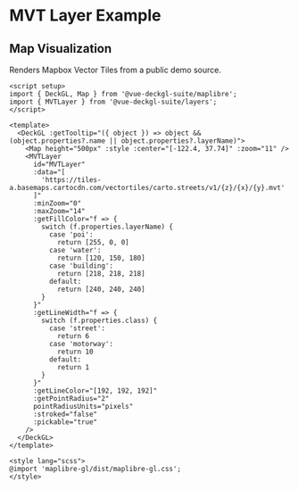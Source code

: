 <script setup>
import { DeckGL, Map } from '@vue-deckgl-suite/maplibre';
import { MVTLayer } from '@vue-deckgl-suite/layers';
import 'maplibre-gl/dist/maplibre-gl.css';
</script>

# MVT Layer Example

## Map Visualization
Renders Mapbox Vector Tiles from a public demo source.

<ClientOnly>
<DeckGL :getTooltip="({ object }) => object && (object.properties?.name || object.properties?.layerName)">
  <Map
    height="400px"
    :style="`https://basemaps.cartocdn.com/gl/dark-matter-gl-style/style.json`"
    :center="[-122.4, 37.74]"
    :zoom="11"
    :max-zoom="20"
    :pitch="0"
    :bearing="0"
  />
  <MVTLayer
    id="MVTLayer"
    :data="[
      'https://tiles-a.basemaps.cartocdn.com/vectortiles/carto.streets/v1/{z}/{x}/{y}.mvt'
    ]"
    :minZoom="0"
    :maxZoom="14"
    :getFillColor="f => {
      switch (f.properties.layerName) {
        case 'poi':
          return [255, 0, 0]
        case 'water':
          return [120, 150, 180]
        case 'building':
          return [218, 218, 218]
        default:
          return [240, 240, 240]
      }
    }"
    :getLineWidth="f => {
      switch (f.properties.class) {
        case 'street':
          return 6
        case 'motorway':
          return 10
        default:
          return 1
      }
    }"
    :getLineColor="[192, 192, 192]"
    :getPointRadius="2"
    pointRadiusUnits="pixels"
    :stroked="false"
    :pickable="true"
  />
</DeckGL>
</ClientOnly>

```vue
<script setup>
import { DeckGL, Map } from '@vue-deckgl-suite/maplibre';
import { MVTLayer } from '@vue-deckgl-suite/layers';
</script>

<template>
  <DeckGL :getTooltip="({ object }) => object && (object.properties?.name || object.properties?.layerName)">
    <Map height="500px" :style :center="[-122.4, 37.74]" :zoom="11" />
    <MVTLayer
      id="MVTLayer"
      :data="[
        'https://tiles-a.basemaps.cartocdn.com/vectortiles/carto.streets/v1/{z}/{x}/{y}.mvt'
      ]"
      :minZoom="0"
      :maxZoom="14"
      :getFillColor="f => {
        switch (f.properties.layerName) {
          case 'poi':
            return [255, 0, 0]
          case 'water':
            return [120, 150, 180]
          case 'building':
            return [218, 218, 218]
          default:
            return [240, 240, 240]
        }
      }"
      :getLineWidth="f => {
        switch (f.properties.class) {
          case 'street':
            return 6
          case 'motorway':
            return 10
          default:
            return 1
        }
      }"
      :getLineColor="[192, 192, 192]"
      :getPointRadius="2"
      pointRadiusUnits="pixels"
      :stroked="false"
      :pickable="true"
    />
  </DeckGL>
</template>

<style lang="scss">
@import 'maplibre-gl/dist/maplibre-gl.css';
</style>
```